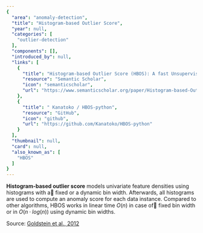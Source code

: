 ```yaml
---
{
  "area": "anomaly-detection",
  "title": "Histogram-based Outlier Score",
  "year": null,
  "categories": [
    "outlier-detection"
  ],
  "components": [],
  "introduced_by": null,
  "links": [
    {
      "title": "Histogram-based Outlier Score (HBOS): A fast Unsupervised Anomaly Detection Algorithm",
      "resource": "Semantic Scholar",
      "icon": "semanticscholar",
      "url": "https://www.semanticscholar.org/paper/Histogram-based-Outlier-Score-(HBOS)%3A-A-fast-Goldstein-Dengel/405bde43709582b0026c0fd6f0afe2c3c57f792e"
    },
    {
      "title": " Kanatoko / HBOS-python",
      "resource": "GitHub",
      "icon": "github",
      "url": "https://github.com/Kanatoko/HBOS-python"
    }
  ],
  "thumbnail": null,
  "card": null,
  "also_known_as": [
    "HBOS"
  ]
}
---
```

**Histogram-based outlier score** models univariate feature densities using histograms with a fixed or a dynamic bin width. Afterwards, all histograms are used to compute an anomaly score for each data instance. Compared to other algorithms, HBOS works in linear time $O(n)$ in case of fixed bin width or in $O(n·log(n))$ using dynamic bin widths.  

Source: [Goldstein et al., 2012](https://www.goldiges.de/publications/HBOS-KI-2012.pdf)  
